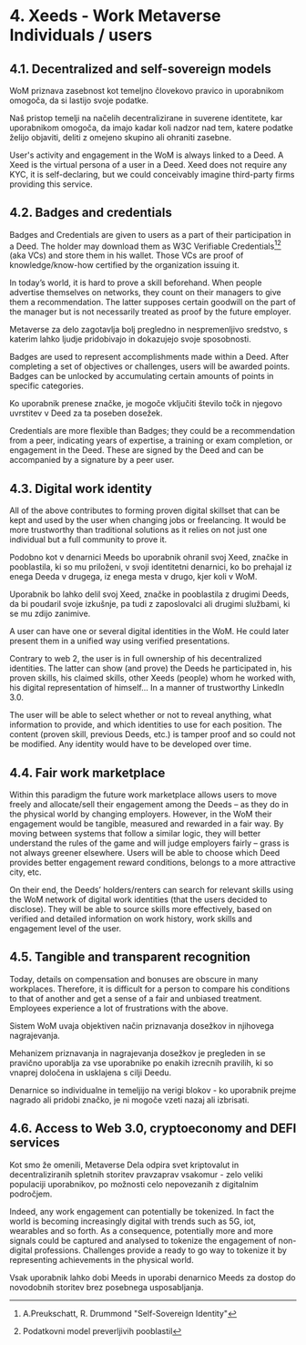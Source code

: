 # 4. Xeeds - Work Metaverse Individuals / users

## 4.1. Decentralized and self-sovereign models

WoM priznava zasebnost kot temeljno človekovo pravico in uporabnikom omogoča, da si lastijo svoje podatke.

Naš pristop temelji na načelih decentralizirane in suverene identitete, kar uporabnikom omogoča, da imajo kadar koli nadzor nad tem, katere podatke želijo objaviti, deliti z omejeno skupino ali ohraniti zasebne.

User's activity and engagement in the WoM is always linked to a Deed. A Xeed is the virtual persona of a user in a Deed. Xeed does not require any KYC, it is self-declaring, but we could conceivably imagine third-party firms providing this service.

## 4.2. Badges and credentials

Badges and Credentials are given to users as a part of their participation in a Deed. The holder may download them as W3C Verifiable Credentials[^7][^8] (aka VCs) and store them in his wallet. Those VCs are proof of knowledge/know-how certified by the organization issuing it.

In today’s world, it is hard to prove a skill beforehand. When people advertise themselves on networks, they count on their managers to give them a recommendation. The latter supposes certain goodwill on the part of the manager but is not necessarily treated as proof by the future employer.

Metaverse za delo zagotavlja bolj pregledno in nespremenljivo sredstvo, s katerim lahko ljudje pridobivajo in dokazujejo svoje sposobnosti.

Badges are used to represent accomplishments made within a Deed. After completing a set of objectives or challenges, users will be awarded points. Badges can be unlocked by accumulating certain amounts of points in specific categories.

Ko uporabnik prenese značke, je mogoče vključiti število točk in njegovo uvrstitev v Deed za ta poseben dosežek.

Credentials are more flexible than Badges; they could be a recommendation from a peer, indicating years of expertise, a training or exam completion, or engagement in the Deed. These are signed by the Deed and can be accompanied by a signature by a peer user.

## 4.3. Digital work identity

All of the above contributes to forming proven digital skillset that can be kept and used by the user when changing jobs or freelancing. It would be more trustworthy than traditional solutions as it relies on not just one individual but a full community to prove it.

Podobno kot v denarnici Meeds bo uporabnik ohranil svoj Xeed, značke in pooblastila, ki so mu priloženi, v svoji identitetni denarnici, ko bo prehajal iz enega Deeda v drugega, iz enega mesta v drugo, kjer koli v WoM.

Uporabnik bo lahko delil svoj Xeed, značke in pooblastila z drugimi Deeds, da bi poudaril svoje izkušnje, pa tudi z zaposlovalci ali drugimi službami, ki se mu zdijo zanimive.

A user can have one or several digital identities in the WoM. He could later present them in a unified way using verified presentations.

Contrary to web 2, the user is in full ownership of his decentralized identities. The latter can show (and prove) the Deeds he participated in, his proven skills, his claimed skills, other Xeeds (people) whom he worked with, his digital representation of himself... In a manner of trustworthy LinkedIn 3.0.

The user will be able to select whether or not to reveal anything, what information to provide, and which identities to use for each position. The content (proven skill, previous Deeds, etc.) is tamper proof and so could not be modified. Any identity would have to be developed over time.

## 4.4. Fair work marketplace

Within this paradigm the future work marketplace allows users to move freely and allocate/sell their engagement among the Deeds – as they do in the physical world by changing employers. However, in the WoM their engagement would be tangible, measured and rewarded in a fair way. By moving between systems that follow a similar logic, they will better understand the rules of the game and will judge employers fairly – grass is not always greener elsewhere. Users will be able to choose which Deed provides better engagement reward conditions, belongs to a more attractive city, etc.

On their end, the Deeds’ holders/renters can search for relevant skills using the WoM network of digital work identities (that the users decided to disclose). They will be able to source skills more effectively, based on verified and detailed information on work history, work skills and engagement level of the user.

## 4.5. Tangible and transparent recognition

Today, details on compensation and bonuses are obscure in many workplaces. Therefore, it is difficult for a person to compare his conditions to that of another and get a sense of a fair and unbiased treatment. Employees experience a lot of frustrations with the above.

Sistem WoM uvaja objektiven način priznavanja dosežkov in njihovega nagrajevanja.

Mehanizem priznavanja in nagrajevanja dosežkov je pregleden in se pravično uporablja za vse uporabnike po enakih izrecnih pravilih, ki so vnaprej določena in usklajena s cilji Deedu.

Denarnice so individualne in temeljijo na verigi blokov - ko uporabnik prejme nagrado ali pridobi značko, je ni mogoče vzeti nazaj ali izbrisati.

## 4.6. Access to Web 3.0, cryptoeconomy and DEFI services

Kot smo že omenili, Metaverse Dela odpira svet kriptovalut in decentraliziranih spletnih storitev pravzaprav vsakomur - zelo veliki populaciji uporabnikov, po možnosti celo nepovezanih z digitalnim področjem.

Indeed, any work engagement can potentially be tokenized. In fact the world is becoming increasingly digital with trends such as 5G, iot, wearables and so forth. As a consequence, potentially more and more signals could be captured and analysed to tokenize the engagement of non-digital professions. Challenges provide a ready to go way to tokenize it by representing achievements in the physical world.

Vsak uporabnik lahko dobi Meeds in uporabi denarnico Meeds za dostop do novodobnih storitev brez posebnega usposabljanja.

[^7]: A.Preukschatt, R. Drummond "Self-Sovereign Identity"
[^8]: Podatkovni model preverljivih pooblastil
